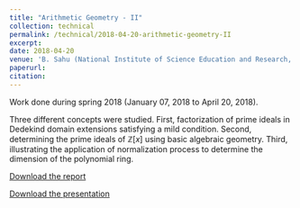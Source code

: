 ```yaml
---
title: "Arithmetic Geometry - II"
collection: technical
permalink: /technical/2018-04-20-arithmetic-geometry-II
excerpt:
date: 2018-04-20
venue: 'B. Sahu (National Institute of Science Education and Research, Bhubaneswar)'
paperurl: 
citation: 
---
```

Work done during spring 2018 (January 07, 2018 to April 20, 2018).

Three different concepts were studied.  First, factorization of prime ideals in Dedekind domain extensions satisfying a mild condition. Second, determining the prime ideals of $\mathbb{Z}[x]$ using basic algebraic geometry.  Third, illustrating the application of normalization process to determine the dimension of the polynomial ring.

[Download the report](https://gkorpal.github.io/files/spring2018-arithmetic_geometry_II-gaurish.pdf)

[Download the presentation](https://gkorpal.github.io/files/m499-project-gaurish-ppt.pdf)
